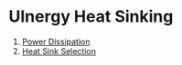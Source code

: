 # UInergy Heat Sinking

1. [Power Dissipation](power_dissipation.md)
2. [Heat Sink Selection](heat_sink.md)
